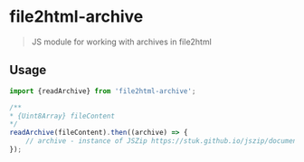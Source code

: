 # file2html-archive
> JS module for working with archives in file2html

## Usage
```js
import {readArchive} from 'file2html-archive';

/**
* {Uint8Array} fileContent
*/
readArchive(fileContent).then((archive) => {
    // archive - instance of JSZip https://stuk.github.io/jszip/documentation/api_jszip.html
});
```
